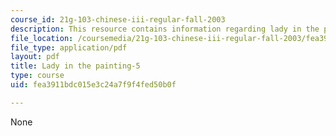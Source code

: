 ```yaml
---
course_id: 21g-103-chinese-iii-regular-fall-2003
description: This resource contains information regarding lady in the painting.
file_location: /coursemedia/21g-103-chinese-iii-regular-fall-2003/fea3911bdc015e3c24a7f9f4fed50b0f_MIT21G_103F03_painting5.pdf
file_type: application/pdf
layout: pdf
title: Lady in the painting-5
type: course
uid: fea3911bdc015e3c24a7f9f4fed50b0f

---
```

None